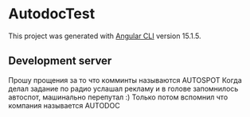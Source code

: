 # AutodocTest

This project was generated with [Angular CLI](https://github.com/angular/angular-cli) version 15.1.5.

## Development server

Прошу прощения за то что комминты называются AUTOSPOT 
Когда делал задание по радио услашал рекламу и в голове запомнилось автоспот, машинально перепутал :)
Только потом вспомнил что компания называется AUTODOC
